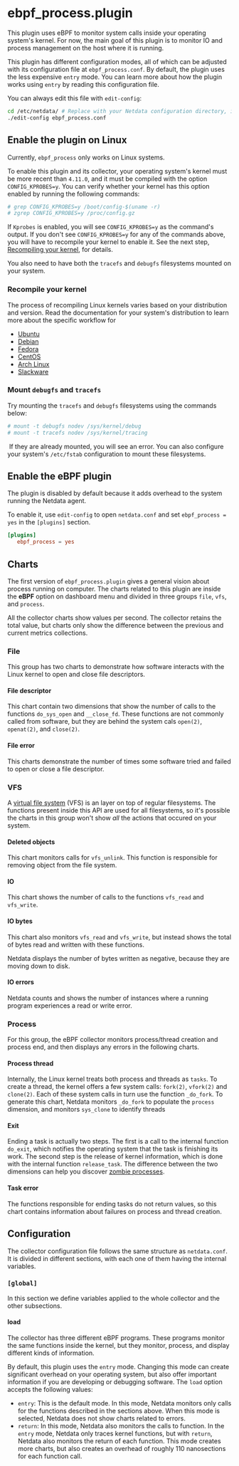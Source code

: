 # ebpf_process.plugin

This plugin uses eBPF to monitor system calls inside your operating system's kernel. For now, the main goal of this
plugin is to monitor IO and process management on the host where it is running. 

This plugin has different configuration modes, all of which can be adjusted with its configuration file at
`ebpf_process.conf`. By default, the plugin uses the less expensive `entry` mode. You can learn more about how the
plugin works using `entry` by reading this configuration file.

You can always edit this file with `edit-config`:

```bash
cd /etc/netdata/ # Replace with your Netdata configuration directory, if not /etc/netdata/
./edit-config ebpf_process.conf
```

## Enable the plugin on Linux

Currently, `ebpf_process` only works on Linux systems. 

To enable this plugin and its collector, your operating system's kernel must be more recent than `4.11.0`, and it must
be compiled with the option `CONFIG_KPROBES=y`. You can verify whether your kernel has this option enabled by running
the following commands:

```bash
# grep CONFIG_KPROBES=y /boot/config-$(uname -r)
# zgrep CONFIG_KPROBES=y /proc/config.gz
```

If `Kprobes` is enabled, you will see `CONFIG_KPROBES=y` as the command's output. If you don't see `CONFIG_KPROBES=y`
for any of the commands above, you will have to recompile your kernel to enable it. See the next step, [Recompiling your
kernel](#recompile-your-kernel), for details.

You also need to have both the `tracefs` and `debugfs` filesystems mounted on your system.

### Recompile your kernel

The process of recompiling Linux kernels varies based on your distribution and version. Read the documentation for your
system's distribution to learn more about the specific workflow for 

-   [Ubuntu](https://wiki.ubuntu.com/Kernel/BuildYourOwnKernel)
-   [Debian](https://kernel-team.pages.debian.net/kernel-handbook/ch-common-tasks.html#s-common-official)
-   [Fedora](https://fedoraproject.org/wiki/Building_a_custom_kernel)
-   [CentOS](https://wiki.centos.org/HowTos/Custom_Kernel)
-   [Arch Linux](https://wiki.archlinux.org/index.php/Kernel/Traditional_compilation)
-   [Slackware](https://docs.slackware.com/howtos:slackware_admin:kernelbuilding)

### Mount `debugfs` and `tracefs`

Try mounting the `tracefs` and `debugfs` filesystems using the commands below:

```bash
# mount -t debugfs nodev /sys/kernel/debug
# mount -t tracefs nodev /sys/kernel/tracing
```
​
If they are already mounted, you will see an error. You can also configure your system's `/etc/fstab` configuration to 
mount these filesystems.

## Enable the eBPF plugin
The plugin is disabled by default because it adds overhead to the system running the Netdata agent.

To enable it, use `edit-config` to open `netdata.conf` and set `ebpf_process = yes` in the `[plugins]` section.

```conf
[plugins]
   ebpf_process = yes
```

## Charts

The first version of `ebpf_process.plugin` gives a general vision about process running on computer. The charts related
to this plugin are inside the **eBPF** option on dashboard menu and divided in three groups `file`, `vfs`, and
`process`.

All the collector charts show values per second. The collector retains the total value, but charts only show the
difference between the previous and current metrics collections.

### File

This group has two charts to demonstrate how software interacts with the Linux kernel to open and close file 
descriptors.

#### File descriptor

This chart contain two dimensions that show the number of calls to the functions `do_sys_open` and `__close_fd`. These
functions are not commonly called from software, but they are behind the system cals `open(2)`, `openat(2)`, and
`close(2)`. ​

#### File error

This charts demonstrate the number of times some software tried and failed to open or close a file descriptor.
 
### VFS

A [virtual file system](https://en.wikipedia.org/wiki/Virtual_file_system) (VFS) is an layer on top of regular
filesystems. The functions present inside this API are used for all filesystems, so it's possible the charts in this
group won't show _all_ the actions that occured on your system.

#### Deleted objects

This chart monitors calls for `vfs_unlink`. This function is responsible for removing object from the file system. 

#### IO

This chart shows the number of calls to the functions `vfs_read` and `vfs_write`.

#### IO bytes

This chart also monitors `vfs_read` and `vfs_write`, but instead shows the total of bytes read and written with these
functions.
 
Netdata displays the number of bytes written as negative, because they are moving down to disk. 
 
#### IO errors

Netdata counts and shows the number of instances where a running program experiences a read or write error.

### Process

For this group, the eBPF collector monitors process/thread creation and process end, and then displays any errors in the
following charts.
 
#### Process thread

Internally, the Linux kernel treats both process and threads as `tasks`. To create a thread, the kernel offers a few
system calls: `fork(2)`, `vfork(2)` and `clone(2)`. Each of these system calls in turn use the function `_do_fork`. To
generate this chart, Netdata monitors `_do_fork` to populate the `process` dimension, and monitors `sys_clone` to
identify threads

#### Exit

Ending a task is actually two steps. The first is a call to the internal function `do_exit`, which notifies the
operating system that the task is finishing its work. The second step is the release of kernel information, which is
done with the internal function `release_task`. The difference between the two dimensions can help you discover [zombie
processes](https://en.wikipedia.org/wiki/Zombie_process).

#### Task error

The functions responsible for ending tasks do not return values, so this chart contains information about failures on
process and thread creation.

## Configuration

The collector configuration file follows the same structure as `netdata.conf`. It is divided in different sections, with
each one of them having the internal variables.

### `[global]`

In this section we define variables applied to the whole collector and the other subsections.

#### load

The collector has three different eBPF programs. These programs monitor the same functions inside the kernel, but they
monitor, process, and display different kinds of information.

By default, this plugin uses the `entry` mode. Changing this mode can create significant overhead on your operating
system, but also offer important information if you are developing or debugging software. The `load` option accepts the
following values: ​

-   `entry`: This is the default mode. In this mode, Netdata monitors only calls for the functions described in the
    sections above. When this mode is selected, Netdata does not show charts related to errors.
-   `return`: In this mode, Netdata also monitors the calls to function. In the `entry` mode, Netdata only traces kernel
    functions, but with `return`, Netdata also monitors the return of each function. This mode creates more charts, but
    also creates an overhead of roughly 110 nanosections for each function call.

